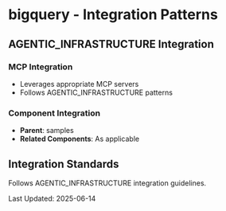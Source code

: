 # bigquery - Integration Patterns

## AGENTIC_INFRASTRUCTURE Integration

### MCP Integration
- Leverages appropriate MCP servers
- Follows AGENTIC_INFRASTRUCTURE patterns

### Component Integration
- **Parent**: samples
- **Related Components**: As applicable

## Integration Standards

Follows AGENTIC_INFRASTRUCTURE integration guidelines.

Last Updated: 2025-06-14
